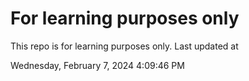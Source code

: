 # For learning purposes only
This repo is for learning purposes only.
Last updated at

Wednesday, February 7, 2024 4:09:46 PM

